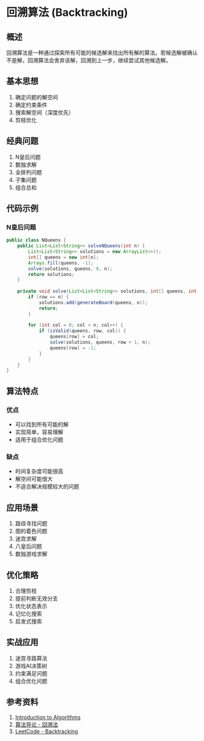 # 回溯算法 (Backtracking)

## 概述
回溯算法是一种通过探索所有可能的候选解来找出所有解的算法。若候选解被确认不是解，回溯算法会舍弃该解，回溯到上一步，继续尝试其他候选解。

## 基本思想
1. 确定问题的解空间
2. 确定约束条件
3. 搜索解空间（深度优先）
4. 剪枝优化

## 经典问题
1. N皇后问题
2. 数独求解
3. 全排列问题
4. 子集问题
5. 组合总和

## 代码示例
### N皇后问题
```java
public class NQueens {
    public List<List<String>> solveNQueens(int n) {
        List<List<String>> solutions = new ArrayList<>();
        int[] queens = new int[n];
        Arrays.fill(queens, -1);
        solve(solutions, queens, 0, n);
        return solutions;
    }
    
    private void solve(List<List<String>> solutions, int[] queens, int row, int n) {
        if (row == n) {
            solutions.add(generateBoard(queens, n));
            return;
        }
        
        for (int col = 0; col < n; col++) {
            if (isValid(queens, row, col)) {
                queens[row] = col;
                solve(solutions, queens, row + 1, n);
                queens[row] = -1;
            }
        }
    }
}
```

## 算法特点
### 优点
- 可以找到所有可能的解
- 实现简单，容易理解
- 适用于组合优化问题

### 缺点
- 时间复杂度可能很高
- 解空间可能很大
- 不适合解决规模较大的问题

## 应用场景
1. 路径寻找问题
2. 图的着色问题
3. 迷宫求解
4. 八皇后问题
5. 数独游戏求解

## 优化策略
1. 合理剪枝
2. 提前判断无效分支
3. 优化状态表示
4. 记忆化搜索
5. 启发式搜索

## 实战应用
1. 迷宫寻路算法
2. 游戏AI决策树
3. 约束满足问题
4. 组合优化问题

## 参考资料
1. [Introduction to Algorithms](https://mitpress.mit.edu/books/introduction-algorithms-fourth-edition)
2. [算法导论 - 回溯法](https://www.bookstack.cn/read/algorithm-4th/spilt.3.algorithm-c4.md)
3. [LeetCode - Backtracking](https://leetcode.com/tag/backtracking/)